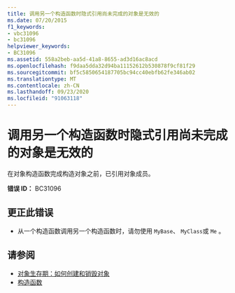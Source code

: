 ```yaml
---
title: 调用另一个构造函数时隐式引用尚未完成的对象是无效的
ms.date: 07/20/2015
f1_keywords:
- vbc31096
- bc31096
helpviewer_keywords:
- BC31096
ms.assetid: 558a2beb-aa5d-41a8-8655-ad3d16ac8acd
ms.openlocfilehash: f9daa5dda32d94ba11152612b530878f9cf81f29
ms.sourcegitcommit: bf5c5850654187705bc94cc40ebfb62fe346ab02
ms.translationtype: MT
ms.contentlocale: zh-CN
ms.lasthandoff: 09/23/2020
ms.locfileid: "91063118"
---
```

# <a name="implicit-reference-to-object-under-construction-is-not-valid-when-calling-another-constructor"></a>调用另一个构造函数时隐式引用尚未完成的对象是无效的

在对象构造函数完成构造对象之前，已引用对象成员。  
  
 **错误 ID：** BC31096  
  
## <a name="to-correct-this-error"></a>更正此错误  
  
- 从一个构造函数调用另一个构造函数时，请勿使用 `MyBase`、 `MyClass`或 `Me` 。  
  
## <a name="see-also"></a>请参阅

- [对象生存期：如何创建和销毁对象](../programming-guide/language-features/objects-and-classes/object-lifetime-how-objects-are-created-and-destroyed.md)
- [构造函数](../programming-guide/concepts/object-oriented-programming.md#constructors)
